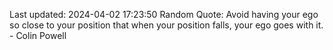 Last updated: 2024-04-02 17:23:50
Random Quote: Avoid having your ego so close to your position that when your position falls, your ego goes with it. - Colin Powell